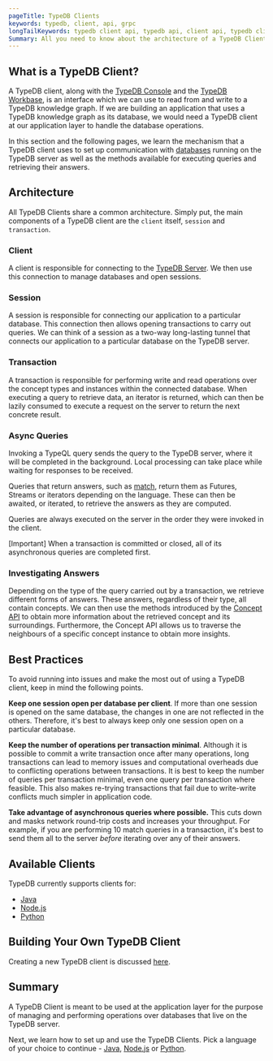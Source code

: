 ```yaml
---
pageTitle: TypeDB Clients
keywords: typedb, client, api, grpc
longTailKeywords: typedb client api, typedb api, client api, typedb client architecture, typedb session, typedb transaction
Summary: All you need to know about the architecture of a TypeDB Client.
---
```


## What is a TypeDB Client?
A TypeDB client, along with the [TypeDB Console](../02-console/01-console.md) and the [TypeDB Workbase](../07-workbase/00-overview.md), is an interface which we can use to read from and write to a TypeDB knowledge graph. If we are building an application that uses a TypeDB knowledge graph as its database, we would need a TypeDB client at our application layer to handle the database operations.

In this section and the following pages, we learn the mechanism that a TypeDB client uses to set up communication with [databases](../06-management/01-database.md) running on the TypeDB server as well as the methods available for executing queries and retrieving their answers.

## Architecture
All TypeDB Clients share a common architecture. Simply put, the main components of a TypeDB client are the `client` itself, `session` and `transaction`.

### Client
A client is responsible for connecting to the [TypeDB Server](/docs/running-typedb/install-and-run#start-the-typedb-server). We then use this connection to manage databases and open sessions.

### Session
A session is responsible for connecting our application to a particular database. This connection then allows opening transactions to carry out queries. We can think of a session as a two-way long-lasting tunnel that connects our application to a particular database on the TypeDB server.

### Transaction
A transaction is responsible for performing write and read operations over the concept types and instances within the connected database. When executing a query to retrieve data, an iterator is returned, which can then be lazily consumed to execute a request on the server to return the next concrete result.

### Async Queries
Invoking a TypeQL query sends the query to the TypeDB server, where it will be completed in the background. Local processing can take place while waiting for responses to be received.

Queries that return answers, such as [match](/docs/query/match-clause), return them as Futures, Streams or iterators depending on the language. These can then be awaited, or iterated, to retrieve the answers as they are computed.

Queries are always executed on the server in the order they were invoked in the client.

<div class="note">
[Important]
When a transaction is committed or closed, all of its asynchronous queries are completed first.
</div>

### Investigating Answers
Depending on the type of the query carried out by a transaction, we retrieve different forms of answers. These answers, regardless of their type, all contain concepts. We can then use the methods introduced by the [Concept API](../04-concept-api/00-overview.md) to obtain more information about the retrieved concept and its surroundings. Furthermore, the Concept API allows us to traverse the neighbours of a specific concept instance to obtain more insights.

## Best Practices
To avoid running into issues and make the most out of using a TypeDB client, keep in mind the following points.


**Keep one session open per database per client**. If more than one session is opened on the same database, the changes in one are not reflected in the others. Therefore, it's best to always keep only one session open on a particular database.

**Keep the number of operations per transaction minimal**. Although it is possible to commit a write transaction once after many operations, long transactions can lead to memory issues and computational overheads due to conflicting operations between transactions. It is best to keep the number of queries per transaction minimal, even one query per transaction where feasible. This also makes re-trying transactions that fail due to write-write conflicts much simpler in application code.

**Take advantage of asynchronous queries where possible.** This cuts down and masks network round-trip costs and increases your throughput. For example, if you are performing 10 match queries in a transaction, it's best to send them all to the server _before_ iterating over any of their answers.

## Available Clients
TypeDB currently supports clients for:
- [Java](../03-client-api/01-java.md)
- [Node.js](../03-client-api/03-nodejs.md)
- [Python](../03-client-api/02-python.md)

## Building Your Own TypeDB Client
Creating a new TypeDB client is discussed [here](../03-client-api/04-new-client.md).

## Summary
A TypeDB Client is meant to be used at the application layer for the purpose of managing and performing operations over databases that live on the TypeDB server.

Next, we learn how to set up and use the TypeDB Clients. Pick a language of your choice to continue - [Java](../03-client-api/01-java.md), [Node.js](../03-client-api/03-nodejs.md) or [Python](../03-client-api/02-python.md).
